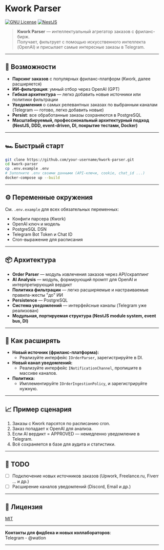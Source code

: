 # Kwork Parser

[![GNU License](https://img.shields.io/badge/license-GPLv3-green)](LICENSE)
[![NestJS](https://img.shields.io/badge/built%20with-NestJS-red?logo=nestjs&logoColor=white)](https://nestjs.com/)
> **Kwork Parser** — интеллектуальный агрегатор заказов с фриланс-бирж.  
> Получает, фильтрует с помощью искусственного интеллекта (OpenAI) и присылает самые интересные заказы в Telegram.

---

## 🚀 Возможности

- **Парсинг заказов** с популярных фриланс-платформ (Kwork, далее расширяется)
- **ИИ-фильтрация**: умный отбор через OpenAI (GPT)
- **Гибкая архитектура** — легко добавить новые источники или политики фильтрации
- **Уведомления** о самых релевантных заказах по выбранным каналам (Telegram — готово, легко добавить новые)
- **Persist**: все обработанные заказы сохраняются в PostgreSQL
- **Масштабируемый, профессиональный архитектурный подход (NestJS, DDD, event-driven, DI, покрытие тестами, Docker)**

---

## 🏎️ Быстрый старт

```bash
git clone https://github.com/your-username/kwork-parser.git
cd kwork-parser
cp .env.example .env
# Заполните .env своими данными (API-ключи, cookie, chat_id ...)
docker-compose up --build
```

---

## ⚙️ Переменные окружения

См. `.env.example` для всех обязательных переменных:
- Конфиги парсера (Kwork)
- OpenAI ключ и модель
- PostgreSQL DSN
- Telegram Bot Token и Chat ID
- Cron-выражение для расписания

---

## 📦 Архитектура

- **Order Parser** — модуль извлечения заказов через API/скраппинг
- **AI Analysis** — модуль, формирующий промпт для OpenAI и интерпретирующий вердикт
- **Политика фильтрации** — легко расширяемые и настраиваемые правила-жесты "до" ИИ
- **Persistence** — PostgreSQL
- **Система уведомлений** — интерфейсные каналы (Telegram уже реализован)
- **Модульная, портируемая структура (NestJS module system, event bus, DI)**

---

## 🧩 Как расширять

- **Новый источник (фриланс-платформа):**
    - Реализуйте интерфейс `IOrderParser`, зарегистрируйте в DI.
- **Новый канал уведомлений:**
    - Реализуйте интерфейс `INotificationChannel`, пропишите в массиве каналов.
- **Политика:**  
    - Имплементируйте `IOrderIngestionPolicy`, и зарегистрируйте нужную.

---

## 📈 Пример сценария

1. Заказы с Kwork парсятся по расписанию cron.
2. Заказ попадает к OpenAI для анализа.
3. Если AI вердикт = APPROVED — немедленно уведомление в Telegram.
4. Всё сохраняется в базе для аудита и статистики.

---

## 📅 TODO

- [ ] Подключение новых источников заказов (Upwork, Freelance.ru, Fiverr ... и др.)
- [ ] Расширение каналов уведомлений (Discord, Email и др.)

---


## 📜 Лицензия

[MIT](LICENSE)

---

**Контакты для фидбека и новых коллабораторов**:  
Telegram - @watlon

---
